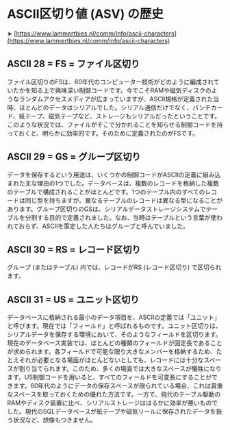 # ASCII区切り値 (ASV) の歴史

➤ [https://www.lammertbies.nl/comm/info/ascii-characters](https://www.lammertbies.nl/comm/info/ascii-characters)

## ASCII 28 = FS = ファイル区切り

ファイル区切りのFSは、60年代のコンピューター技術がどのように編成されていたかを知る上で興味深い制御コードです。今でこそRAMや磁気ディスクのようなランダムアクセスメディアが広まっていますが、ASCII規格が定義された当時、ほとんどのデータはシリアルでした。シリアル通信だけでなく、パンチカード、紙テープ、磁気テープなど、ストレージもシリアルだったということです。このような状況では、ファイルがそこで分かれることを知らせる制御コードを持っておくと、明らかに効率的です。そのために定義されたのがFSです。

## ASCII 29 = GS = グループ区切り

データを保存するという用途は、いくつかの制御コードがASCIIの定義に組み込まれた主な理由の1つでした。データベースは、複数のレコードを格納した複数のテーブルで構成されることがほとんどです。1つのテーブル内のすべてのレコードは同じ型を持ちますが、異なるテーブルのレコードは異なる型になることがあります。グループ区切りのGSは、シリアルデータストレージシステムでテーブルを分割する目的で定義されました。なお、当時はテーブルという言葉が使われておらず、ASCIIを策定した人たちはグループと呼んでいました。

## ASCII 30 = RS = レコード区切り

グループ (またはテーブル) 内では、レコードがRS (レコード区切り) で区切られます。

## ASCII 31 = US = ユニット区切り

データベースに格納される最小のデータ項目を、ASCIIの定義では「ユニット」と呼びます。現在では「フィールド」と呼ばれるものです。ユニット区切りは、シリアルデータを保存する環境において、そのようなフィールドを区切ります。現在のデータベース実装では、ほとんどの種類のフィールドが固定長であることが求められます。各フィールドで可能な限り大きなメンバーを格納するため、たとえそれが必要となる場面がほとんどないとしても、レコードには十分なスペースが割り当てられます。このため、多くの場面では大きなスペースが犠牲になります。US制御コードを用いると、すべてのフィールドを可変長にすることができます。60年代のようにデータの保存スペースが限られている場合、これは貴重なスペースを取っておくための優れた方法です。一方で、現代のテーブル駆動のRAMやディスク装置に比べ、シリアルストレージははるかに効率が悪いものでした。現代のSQLデータベースが紙テープや磁気リールに保存されたデータを扱う状況など、想像もつきません。
